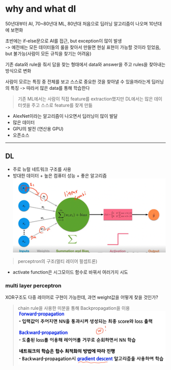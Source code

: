 # why and what dl
50년대부터 AI, 70~80년대 ML, 80년대 처음으로 딥러닝 알고리즘이 나오며 10년대에 보편화
  
초반에는 if-else문으로 AI를 접근, but exception이 많이 발생  
-> 예전에는 모든 데이터들의 룰을 찾아서 만들면 현실 표현이 가능할 것이라 믿었음, but 불가능(사람이 모든 규칙을 찾기는 어려움)  

기존 data와 rule을 줘서 답을 찾는 형태에서 data와 answer을 주고 rules을 찾아내는 방식으로 변화  

사람이 모르는 특징 중 전체를 보고 스스로 중요한 것을 찾아낼 수 있을까라는게 딥러닝의 특징 -> 따라서 많은 data를 통해 학습한다

> 기존 ML에서는 사람이 직접 feature를 extraction했지만 DL에서는 많은 데이터셋을 주고 스스로 feature를 찾게 만듦

- AlexNet이라는 알고리즘이 나오면서 딥러닝이 많이 발달
- 많은 데이터
- GPU의 발전 (연산용 GPU)
- 오픈소스 

---
## DL
- 주로 뉴럴 네트워크 구조를 사용
- 방대한 데이터 + 높은 컴퓨터 성능 + 좋은 알고리즘
![NN](../img/nn.png)
> perceptron의 구조(멀티 레이어 펄셉트론)
- activate function은 시그모이드 함수로 바꿔서 여러가지 시도

### multi layer perceptron
XOR구조도 다중 레이어로 구현이 가능한데, 과연 weight값을 어떻게 찾을 것인가?
> chain rule을 사용한 미분을 통해 Backpropagation을 이용
![nn2](../img/nn_2.png)